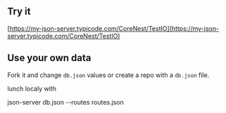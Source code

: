 ## Try it

[https://my-json-server.typicode.com/CoreNest/TestIO](https://my-json-server.typicode.com/CoreNest/TestIO)

## Use your own data

Fork it and change `db.json` values or create a repo with a `db.json` file.

lunch localy with 

json-server db.json --routes routes.json